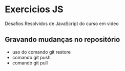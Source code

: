 # Exercicios JS
 Desafios Resolvidos de JavaScript do curso em video

## Gravando mudanças no repositório

* uso do comando git restore
* comando git push
* comando git pull
